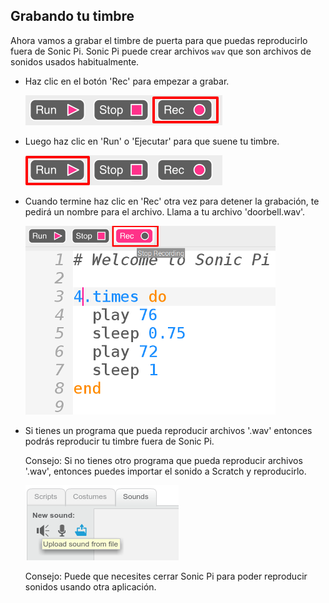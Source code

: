 ## Grabando tu timbre

Ahora vamos a grabar el timbre de puerta para que puedas reproducirlo fuera de Sonic Pi. Sonic Pi puede crear archivos `wav` que son archivos de sonidos usados habitualmente.

+ Haz clic en el botón 'Rec' para empezar a grabar.
    
    ![captura de pantalla](images/tune-record.png)

+ Luego haz clic en 'Run' o 'Ejecutar' para que suene tu timbre.
    
    ![captura de pantalla](images/tune-run.png)

+ Cuando termine haz clic en 'Rec' otra vez para detener la grabación, te pedirá un nombre para el archivo. Llama a tu archivo 'doorbell.wav'.
    
    ![captura de pantalla](images/tune-record-stop.png)

+ Si tienes un programa que pueda reproducir archivos '.wav' entonces podrás reproducir tu timbre fuera de Sonic Pi.
    
    Consejo: Si no tienes otro programa que pueda reproducir archivos '.wav', entonces puedes importar el sonido a Scratch y reproducirlo.
    
    ![captura de pantalla](images/scratch-upload.png)
    
    Consejo: Puede que necesites cerrar Sonic Pi para poder reproducir sonidos usando otra aplicación.